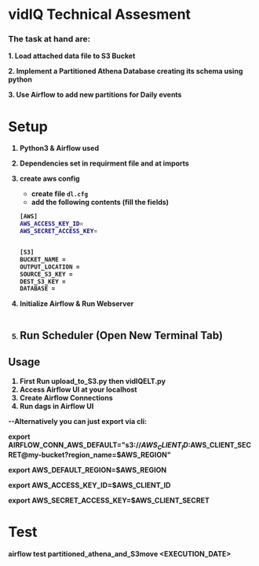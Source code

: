 # vidIQ Technical Assesment

### The task at hand are: 


<b>1.<b/>	Load attached data file to S3 Bucket

<b>2.<b/>	Implement a Partitioned Athena Database creating its schema using python 
    
<b>3.<b/>	Use Airflow to add new partitions for Daily events
    

# Setup
1. Python3 & Airflow used
2. Dependencies set in requirment file and at imports
4. create aws config
   * create file `dl.cfg`
   * add the following contents (fill the fields)
    ```bash
   [AWS]
    AWS_ACCESS_KEY_ID=
    AWS_SECRET_ACCESS_KEY=


    [S3]
    BUCKET_NAME = 
    OUTPUT_LOCATION = 
    SOURCE_S3_KEY = 
    DEST_S3_KEY = 
    DATABASE = 

   ```
5. Initialize Airflow & Run Webserver
   
    ```
6. Run Scheduler (Open New Terminal Tab)
   ---
 

## Usage
1. First Run upload_to_S3.py then vidIQELT.py 
2. Access Airflow UI at your localhost
3. Create Airflow Connections
4. Run dags in Airflow UI


--Alternatively you can just export via cli:

export AIRFLOW_CONN_AWS_DEFAULT="s3://$AWS_CLIENT_ID:$AWS_CLIENT_SECRET@my-bucket?region_name=$AWS_REGION"

export AWS_DEFAULT_REGION=$AWS_REGION

export AWS_ACCESS_KEY_ID=$AWS_CLIENT_ID

export AWS_SECRET_ACCESS_KEY=$AWS_CLIENT_SECRET


# Test
airflow test partitioned_athena_and_S3move <EXECUTION_DATE>
